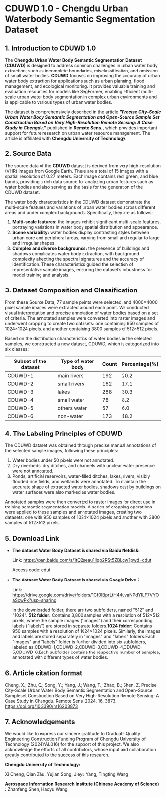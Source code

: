 # CDUWD 1.0 - Chengdu Urban Waterbody Semantic Segmentation Dataset

## 1. Introduction to CDUWD 1.0

   The **Chengdu Urban Water Body Semantic Segmentation Dataset (CDUWD)** is designed to address common challenges in urban water body extraction, such as incomplete boundaries, misclassification, and omission of small water bodies. **CDUWD** focuses on improving the accuracy of urban water body extraction for applications such as urban planning, flood management, and ecological monitoring. It provides valuable training and evaluation resources for models like SegFormer, enabling efficient multi-scale urban water body segmentation in complex urban environments and is applicable to various types of urban water bodies.

   The dataset is comprehensively described in the article ***"Precise City-Scale Urban Water Body Semantic Segmentation and Open-Source Sample Set Construction Based on Very High-Resolution Remote Sensing: A Case Study in Chengdu,"*** published in **Remote Sens.,** which provides important support for future research on urban water resource management. The article is affiliated with **Chengdu University of Technology**.

## 2. Source Data

   The source data of the **CDUWD** dataset is derived from very high-resolution (VHR) images from Google Earth. There are a total of 15 images with a spatial resolution of 0.27 meters. Each image contains red, green, and blue bands, providing a rich data source for analyzing urban features such as water bodies and also serving as the basis for the generation of the CDUWD dataset.

  The water body characteristics in the CDUWD dataset demonstrate the multi-scale features and variations of urban water bodies across different areas and under complex backgrounds. Specifically, they are as follows:

1.  **Multi-scale features:** the images exhibit significant multi-scale features, portraying variations in water body spatial distribution and appearance.
2.  **Scene variability:** water bodies display contrasting styles between urban core and peripheral areas, varying from small and regular to large and irregular shapes.
3. **Complex and diverse backgrounds:** the presence of buildings and shadows complicates water body extraction, with background complexity affecting the spectral signatures and the accuracy of identification. These characteristics guided the selection of representative sample images, ensuring the dataset’s robustness for model training and analysis.

## 3. Dataset Composition and Classification

  From these Source Data, 77 sample points were selected, and 4000×4000 pixel sample images were extracted around each point. We conducted visual interpretation and precise annotation of water bodies based on a set of criteria. The annotated samples were converted into raster images and underwent cropping to create two datasets: one containing 950 samples of 1024×1024 pixels, and another containing 3800 samples of 512×512 pixels.

  Based on the distribution characteristics of water bodies in the selected samples, we constructed a new dataset, CDUWD, which is categorized into six classes:

| Subset of the dataset | Type of water body | Count | Percentage(%) |
| --- | --- | --- | --- |
| CDUWD-1 | main rivers | 192 | 20.2 |
| CDUWD-2 | small rivers | 162 | 17.1 |
| CDUWD-3 | lakes | 288 | 30.3 |
| CDUWD-4 | small water | 78 | 8.2 |
| CDUWD-5    | others water | 57 | 6.0 |
| CDUWD-6 | non-water | 173 | 18.2 |

## 4. The Labeling Principles of CDUWD

  The CDUWD dataset was obtained through precise manual annotations of the selected sample images, following these principles:

1. Water bodies under 50 pixels were not annotated.
2. Dry riverbeds, dry ditches, and channels with unclear water presence were not annotated.
3. Ponds, artificial reservoirs, water-filled ditches, lakes, rivers, visibly flooded rice fields, and wetlands were annotated. To maintain the accurate shape of extracted water bodies, shadows cast by buildings on water surfaces were also marked as water bodies.

  Annotated samples were then converted to raster images for direct use in training semantic segmentation models. A series of cropping operations were applied to these samples and annotated images, creating two datasets: one with 950 samples of 1024×1024 pixels and another with 3800 samples of 512×512 pixels.

## 5. **Download Link**

- **The dataset Water Body Dataset is shared via Baidu Netdisk:**
  
    Link: https://pan.baidu.com/s/1tQ2seau1Ilqo2RSt5ZBLqw?pwd=cdut 

    Access code: cdut
- **The dataset Water Body Dataset is shared via Google Drive：**
  
    Link: https://drive.google.com/drive/folders/1Cf0IBprLtH44uvaNPdYILF7VYOaScwPx?usp=sharing

   In the downloaded folder, there are two subfolders, named "512" and "1024". **512 folder:** Contains 3,800 samples with a resolution of 512×512 pixels, where the sample images ("images") and their corresponding labels ("labels") are stored in separate folders.**1024 folder:** Contains 950 samples with a resolution of 1024×1024 pixels. Similarly, the images and labels are stored separately in "images" and "labels" folders.Each "images" and "labels" folder is further divided into six subfolders, labeled as:CDUWD-1,CDUWD-2,CDUWD-3,CDUWD-4,CDUWD-5,CDUWD-6.Each subfolder contains the respective number of samples, annotated with different types of water bodies.

## 6. **Article citation format**

Cheng, X.; Zhu, Q.; Song, Y.; Yang, J.; Wang, T.; Zhao, B.; Shen, Z. Precise City-Scale Urban Water Body Semantic Segmentation and Open-Source Sampleset Construction Based on Very High-Resolution Remote Sensing: A Case Study in Chengdu. Remote Sens. 2024, 16, 3873. https://doi.org/10.3390/rs16203873

## 7. **Acknowledgements**

  We would like to express our sincere gratitude to Graduate Quality Engineering Construction Funding Program of Chengdu University of Technology (2024YAL016) for the support of this project.
  We also acknowledge the efforts of all contributors, whose input and collaboration greatly contributed to the success of this research.

**Chengdu University of Technology:**

Xi Cheng, Qian Zhu, Yujian Song, Jieyu Yang, Tingting Wang

**Aerospace Information Research Institute (Chinese Academy of Science) :**
Zhanfeng Shen, Haoyu Wang
